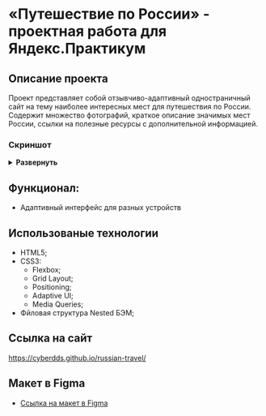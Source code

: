 # «Путешествие по России» - проектная работа для Яндекс.Практикум

## Описание проекта
Проект представляет собой отзывчиво-адаптивный одностраничный сайт на тему наиболее интересных мест для путешествия по России. Содержит множество фотографий, краткое описание значимых мест России, ссылки на полезные ресурсы с дополнительной информацией.

### Скриншот
<details><summary><b>Развернуть</b></summary>
<img src="https://ibb.co/P9c8rsT" alt="скриншот десктоп версии">
<img src ="https://ibb.co/VBH0n19" alt="скриншот мобильной версии">
</details>

## Функционал:
- Адаптивный интерфейс для разных устройств

## Использованые технологии
- HTML5;
- CSS3:
  - Flexbox;
  - Grid Layout;
  - Positioning;
  - Adaptive UI;
  - Media Queries;
- Фйловая структура Nested БЭМ;

## Ссылка на сайт
https://cyberdds.github.io/russian-travel/

## Макет в Figma

* [Ссылка на макет в Figma](https://www.figma.com/file/5S2WSbEFL6awjVWJ0NWL8Q/Sprint-3_-Russia-_-desktop-mobile?node-id=28503%3A0)